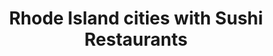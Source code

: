 ---
layout: state
title: Rhode Island cities with Sushi Restaurants
permalink: /rhode-island/
stateAbbr: RI
stateName: Rhode Island

---